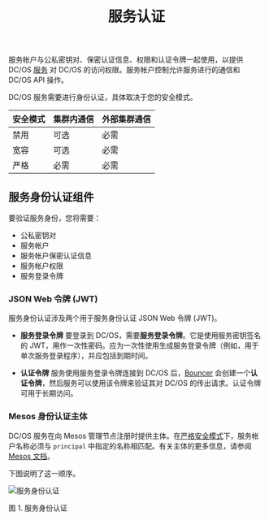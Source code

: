 ﻿---
layout: layout.pug
navigationTitle: 服务认证
title: 服务认证
menuWeight: 80
excerpt: 认证服务帐户

enterprise: true
---
<!-- The source repository for this topic is https://github.com/dcos/dcos-docs-site -->

服务帐户与公私密钥对、保密认证信息、权限和认证令牌一起使用，以提供 DC/OS [服务](/cn/1.11/overview/concepts/#dcos-service) 对 DC/OS 的访问权限。服务帐户控制允许服务进行的通信和 DC/OS API 操作。

DC/OS 服务需要进行身份认证，具体取决于您的安全模式。

| 安全模式 | 集群内通信 | 外部集群通信 |
|---------------|-----------------------|----------------------------|
| 禁用 | 可选 | 必需 |
| 宽容 | 可选 | 必需 |
| 严格 | 必需 | 必需 |

## 服务身份认证组件
要验证服务身份，您将需要：

- 公私密钥对
- 服务帐户
- 服务帐户保密认证信息
- 服务帐户权限
- 服务登录令牌

### JSON Web 令牌 (JWT)
服务身份认证涉及两个用于服务身份认证 JSON Web 令牌 (JWT)。

- **服务登录令牌** 要登录到 DC/OS，需要**服务登录令牌**。它是使用服务密钥签名的 JWT，用作一次性密码。应为一次性使用生成服务登录令牌（例如，用于单次服务登录程序），并应包括到期时间。

- **认证令牌** 服务使用服务登录令牌连接到 DC/OS 后，[Bouncer](/cn/1.11/overview/architecture/components/#dcos-identity-and-access-manager-bouncer) 会创建一个**认证令牌**，然后服务可以使用该令牌来验证其对 DC/OS 的传出请求。认证令牌可用于长期访问。

### Mesos 身份认证主体
DC/OS 服务在向 Mesos 管理节点注册时提供主体。在[严格安全模式](/cn/1.11/security/ent/#security-modes)下，服务帐户名称必须与 `principal` 中指定的名称相匹配。有关主体的更多信息，请参阅 [Mesos 文档](http://mesos.apache.org/documentation/latest/authorization/)。

下图说明了这一顺序。

![服务身份认证](/cn/1.11/img/authn-service.png)

图 1. 服务身份认证

